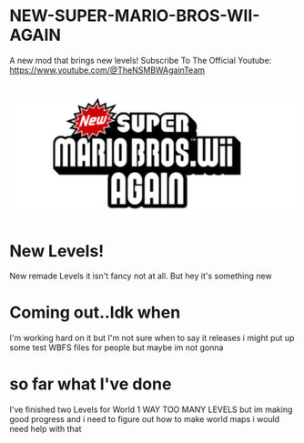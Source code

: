# NEW-SUPER-MARIO-BROS-WII-AGAIN
A new mod that brings new levels!
Subscribe To The Official Youtube: https://www.youtube.com/@TheNSMBWAgainTeam
# ![Alt text](images/20250309_144242.png)
# New Levels!
New remade Levels it isn't fancy not at all. But hey it's something new
# Coming out..Idk when
I'm working hard on it but I'm not sure when to say it releases i might put up some test WBFS files for people but maybe im not gonna
# so far what I've done
I've finished two Levels for World 1 WAY TOO MANY LEVELS but im making good progress and i need to figure out how to make world maps
i would need help with that
